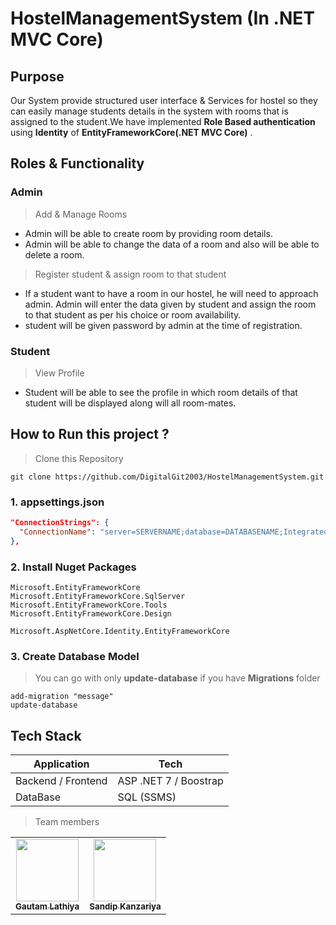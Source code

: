 # HostelManagementSystem (In .NET MVC Core)

## Purpose

Our System provide structured user interface & Services for hostel so they can easily manage students details in the system with rooms that is assigned to the student.We have implemented **Role Based authentication** using **Identity** of **EntityFrameworkCore(.NET MVC Core)** .

## Roles & Functionality

### Admin

> Add & Manage Rooms

- Admin will be able to create room by providing room details.
- Admin will be able to change the data of a room and also will be able to delete a room.

> Register student & assign room to that student

- If a student want to have a room in our hostel, he will need to approach admin. Admin will enter the data given by student and assign the room to that student as per his choice or room availability.
- student will be given password by admin at the time of registration.

### Student

> View Profile

- Student will be able to see the profile in which room details of that student will be displayed along will all room-mates.

## How to Run this project ?

> Clone this Repository

```
git clone https://github.com/DigitalGit2003/HostelManagementSystem.git
```

### 1. appsettings.json

```json
"ConnectionStrings": {
  "ConnectionName": "server=SERVERNAME;database=DATABASENAME;Integrated Security=true;"
},
```

### 2. Install Nuget Packages

```
Microsoft.EntityFrameworkCore
Microsoft.EntityFrameworkCore.SqlServer
Microsoft.EntityFrameworkCore.Tools
Microsoft.EntityFrameworkCore.Design

Microsoft.AspNetCore.Identity.EntityFrameworkCore
```

### 3. Create Database Model

> You can go with only **update-database** if you have **Migrations** folder

```
add-migration "message"
update-database
```

## Tech Stack

| Application        | Tech                  |
| ------------------ | --------------------- |
| Backend / Frontend | ASP .NET 7 / Boostrap |
| DataBase           | SQL (SSMS)            |

> Team members


<table>
  <tr>
    <td align="center">
        <a href="https://github.com/DigitalGit2003/HostelManagementSystem
/graphs/contributors">
            <img src="https://github.com/DigitalGit2003.png" width="100px;" alt=""/>
            <br />
            <sub><b>Gautam&nbspLathiya</b></sub>
        </a>
        <br />
    </td>
    <td align="center">
        <a href="https://github.com/DigitalGit2003/HostelManagementSystem
/graphs/contributors">
            <img src="https://github.com/Sandip-Kanzariya.png" width="100px;" alt=""/>
            <br />
            <sub><b>Sandip&nbspKanzariya</b></sub>
        </a>
        <br />
    </td>
    </tr>
</table>
